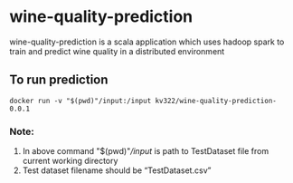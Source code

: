 # wine-quality-prediction
wine-quality-prediction is a scala application which uses hadoop spark to train and predict wine quality in a distributed environment

## To run prediction
`docker run -v "$(pwd)"/input:/input kv322/wine-quality-prediction-0.0.1`

### Note:
1. In above command "$(pwd)"*/input* is path to TestDataset file from current working directory
2. Test dataset filename should be “TestDataset.csv”
